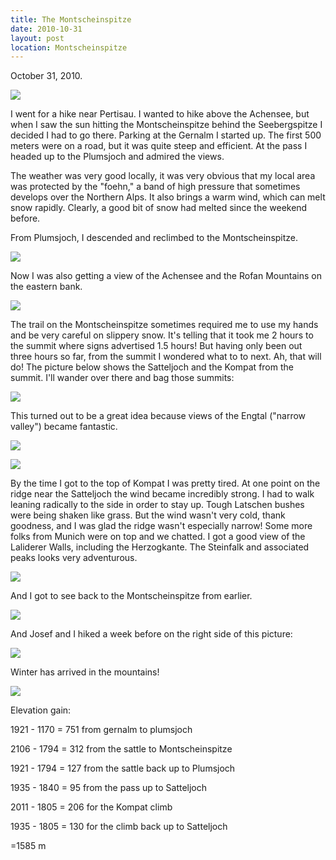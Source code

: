 ```yaml
---
title: The Montscheinspitze
date: 2010-10-31
layout: post
location: Montscheinspitze
---
```


October 31, 2010\.
  
  
[![](http://farm5.static.flickr.com/4107/5132566902_d0255108ff.jpg)](http://www.flickr.com/photos/ripsawridge/5132566902/)
  
I went for a hike near Pertisau. I wanted to hike above the Achensee,
but when I saw the sun hitting the Montscheinspitze behind the Seebergspitze
I decided I had to go there. Parking at the Gernalm I started up. The first
500 meters were on a road, but it was quite steep and efficient. At the
pass I headed up to the Plumsjoch and admired the views.
  
  
The weather was very good locally, it was very obvious that my local area
was protected by the "foehn," a band of high pressure that sometimes develops
over the Northern Alps. It also brings a warm wind, which can melt snow
rapidly. Clearly, a good bit of snow had melted since the weekend before.
  
  
From Plumsjoch, I descended and reclimbed to the Montscheinspitze.
  
  
[![](http://farm2.static.flickr.com/1384/5132568050_df0bb8f193.jpg)](http://www.flickr.com/photos/ripsawridge/5132568050/)
  
  
Now I was also getting a view of the Achensee and the Rofan Mountains
on the eastern bank.
  
  
[![](http://farm2.static.flickr.com/1353/5132568842_4d48c7de66.jpg)](http://www.flickr.com/photos/ripsawridge/5132568842/)
  
  
The trail on the Montscheinspitze sometimes required me to use my hands
and be very careful on slippery snow. It's telling that it took me 2 hours
to the summit where signs advertised 1.5 hours! But having only been out
three hours so far, from the summit I wondered what to to next. Ah, that
will do! The picture below shows the Satteljoch and the Kompat from the
summit. I'll wander over there and bag those summits:
  
  
[![](http://farm5.static.flickr.com/4091/5131968293_baf0a2ff08.jpg)](http://www.flickr.com/photos/ripsawridge/5131968293/)
  
  
This turned out to be a great idea because views of the Engtal ("narrow
valley") became fantastic.
  
  
[![](http://farm2.static.flickr.com/1256/5132573146_cc1f2eefcd.jpg)](http://www.flickr.com/photos/ripsawridge/5132573146/)
  
  
[![](http://farm2.static.flickr.com/1102/5131972207_596e83d1ae.jpg)](http://www.flickr.com/photos/ripsawridge/5131972207/)
  
  
By the time I got to the top of Kompat I was pretty tired. At one point
on the ridge near the Satteljoch the wind became incredibly strong. I had
to walk leaning radically to the side in order to stay up. Tough Latschen
bushes were being shaken like grass. But the wind wasn't very cold, thank
goodness, and I was glad the ridge wasn't especially narrow! Some more
folks from Munich were on top and we chatted. I got a good view of the
Laliderer Walls, including the Herzogkante. The Steinfalk and associated
peaks looks very adventurous.
  
  
[![](http://farm5.static.flickr.com/4006/5131974841_e6fa7563ed.jpg)](http://www.flickr.com/photos/ripsawridge/5131974841/)
  
  
And I got to see back to the Montscheinspitze from earlier.
  
  
[![](http://farm2.static.flickr.com/1372/5131975767_f793f0dd6a.jpg)](http://www.flickr.com/photos/ripsawridge/5131975767/)
  
  
And Josef and I hiked a week before on the right side of this picture:
  
  
[![](http://farm2.static.flickr.com/1264/5132575358_a3e8477326.jpg)](http://www.flickr.com/photos/ripsawridge/5132575358/)
  
  
Winter has arrived in the mountains!
  
  
[![](http://farm2.static.flickr.com/1440/5131976421_8704b92a62.jpg)](http://www.flickr.com/photos/ripsawridge/5131976421/)
  
  
Elevation gain:
  
1921 - 1170 = 751 from gernalm to plumsjoch
  
2106 - 1794 = 312 from the sattle to Montscheinspitze
  
1921 - 1794 = 127 from the sattle back up to Plumsjoch
  
1935 - 1840 = 95 from the pass up to Satteljoch
  
2011 - 1805 = 206 for the Kompat climb
  
1935 - 1805 = 130 for the climb back up to Satteljoch
  
=1585 m
